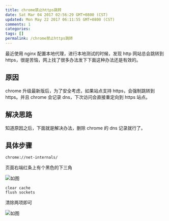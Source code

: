 ```yaml
---
title: chrome禁止https跳转
date: Sat Mar 04 2017 02:56:29 GMT+0800 (CST)
updated: Mon May 22 2017 06:11:55 GMT+0800 (CST)
comments: 1
categories:
tags: []
permalink: /chrome禁止https跳转
---
```


最近使用 nginx 配置本地代理，进行本地测试的时候，发现 http 网站总会跳转到 https，很是苦恼，网上找了很多办法发下下面这种办法还是有效的。

<!--more-->

## 原因

chrome 升级最新版后，为了安全考虑，如果站点支持 https，会强制跳转到 https。并且 chrome 会记录 dns，下次访问会直接重定向到 https 站点。

## 解决思路

知道原因之后，下面就是解决办法，删除 chrome 的 dns 记录就行了。

## 具体步骤

```
chrome://net-internals/
```

页面右端红条上有个黑色的下三角

![如图](1.png)

```
clear cache
flush sockets
```

清除两项即可

![如图](2.png)
